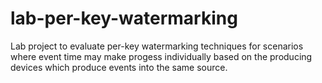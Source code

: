 # lab-per-key-watermarking

Lab project to evaluate per-key watermarking techniques for scenarios where event time may make progess
individually based on the producing devices which produce events into the same source.

